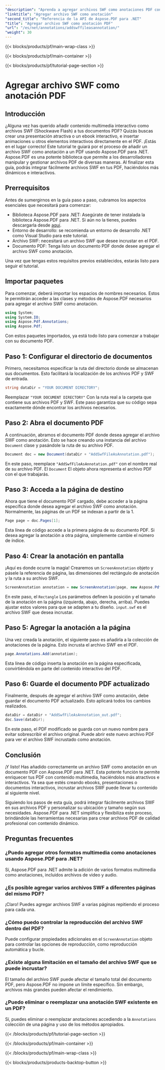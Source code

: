 ```yaml
---
"description": "Aprenda a agregar archivos SWF como anotaciones PDF con Aspose.PDF para .NET. Mejore sus PDF con contenido multimedia interactivo con este tutorial detallado."
"linktitle": "Agregar archivo SWF como anotación"
"second_title": "Referencia de la API de Aspose.PDF para .NET"
"title": "Agregar archivo SWF como anotación PDF"
"url": "/es/net/annotations/addswffileasannotation/"
"weight": 30
---
```


{{< blocks/products/pf/main-wrap-class >}}

{{< blocks/products/pf/main-container >}}

{{< blocks/products/pf/tutorial-page-section >}}

# Agregar archivo SWF como anotación PDF

## Introducción

¿Alguna vez has querido añadir contenido multimedia interactivo como archivos SWF (Shockwave Flash) a tus documentos PDF? Quizás buscas crear una presentación atractiva o un ebook interactivo, e insertar animaciones u otros elementos interactivos directamente en el PDF. ¡Estás en el lugar correcto! Este tutorial te guiará por el proceso de añadir un archivo SWF como anotación a un PDF usando Aspose.PDF para .NET. Aspose.PDF es una potente biblioteca que permite a los desarrolladores manipular y gestionar archivos PDF de diversas maneras. Al finalizar esta guía, podrás integrar fácilmente archivos SWF en tus PDF, haciéndolos más dinámicos e interactivos.

## Prerrequisitos

Antes de sumergirnos en la guía paso a paso, cubramos los aspectos esenciales que necesitará para comenzar:

- Biblioteca Aspose.PDF para .NET: Asegúrate de tener instalada la biblioteca Aspose.PDF para .NET. Si aún no la tienes, puedes descargarla desde [aquí](https://releases.aspose.com/pdf/net/).
- Entorno de desarrollo: se recomienda un entorno de desarrollo .NET como Visual Studio para este tutorial.
- Archivo SWF: necesitará un archivo SWF que desee incrustar en el PDF.
- Documento PDF: Tenga listo un documento PDF donde desee agregar el archivo SWF como anotación.

Una vez que tengas estos requisitos previos establecidos, estarás listo para seguir el tutorial.

## Importar paquetes

Para comenzar, deberá importar los espacios de nombres necesarios. Estos le permitirán acceder a las clases y métodos de Aspose.PDF necesarios para agregar el archivo SWF como anotación.

```csharp
using System;
using System.IO;
using Aspose.Pdf.Annotations;
using Aspose.Pdf;
```

Con estos paquetes importados, ya está todo listo para comenzar a trabajar con su documento PDF.

## Paso 1: Configurar el directorio de documentos

Primero, necesitamos especificar la ruta del directorio donde se almacenan sus documentos. Esto facilitará la localización de los archivos PDF y SWF de entrada.

```csharp
string dataDir = "YOUR DOCUMENT DIRECTORY";
```

Reemplazar `"YOUR DOCUMENT DIRECTORY"` Con la ruta real a la carpeta que contiene sus archivos PDF y SWF. Este paso garantiza que su código sepa exactamente dónde encontrar los archivos necesarios.

## Paso 2: Abra el documento PDF

A continuación, abramos el documento PDF donde desea agregar el archivo SWF como anotación. Esto se hace creando una instancia del archivo `Document` clase y pasándole la ruta de su archivo PDF.

```csharp
Document doc = new Document(dataDir + "AddSwfFileAsAnnotation.pdf");
```

En este paso, reemplace `"AddSwfFileAsAnnotation.pdf"` con el nombre real de su archivo PDF. El `Document` El objeto ahora representa el archivo PDF con el que trabajarás.

## Paso 3: Acceda a la página de destino

Ahora que tiene el documento PDF cargado, debe acceder a la página específica donde desea agregar el archivo SWF como anotación. Normalmente, las páginas de un PDF se indexan a partir de la 1.

```csharp
Page page = doc.Pages[1];
```

Esta línea de código accede a la primera página de su documento PDF. Si desea agregar la anotación a otra página, simplemente cambie el número de índice.

## Paso 4: Crear la anotación en pantalla

¡Aquí es donde ocurre la magia! Crearemos un `ScreenAnnotation` objeto y pásele la referencia de página, las dimensiones del rectángulo de anotación y la ruta a su archivo SWF.

```csharp
ScreenAnnotation annotation = new ScreenAnnotation(page, new Aspose.Pdf.Rectangle(0, 400, 600, 700), dataDir + "input.swf");
```

En este paso, el `Rectangle` Los parámetros definen la posición y el tamaño de la anotación en la página (izquierda, abajo, derecha, arriba). Puedes ajustar estos valores para que se adapten a tu diseño. `input.swf` es el archivo SWF que desea incrustar.

## Paso 5: Agregar la anotación a la página

Una vez creada la anotación, el siguiente paso es añadirla a la colección de anotaciones de la página. Esto incrusta el archivo SWF en el PDF.

```csharp
page.Annotations.Add(annotation);
```

Esta línea de código inserta la anotación en la página especificada, convirtiéndola en parte del contenido interactivo del PDF.

## Paso 6: Guarde el documento PDF actualizado

Finalmente, después de agregar el archivo SWF como anotación, debe guardar el documento PDF actualizado. Esto aplicará todos los cambios realizados.

```csharp
dataDir = dataDir + "AddSwfFileAsAnnotation_out.pdf";
doc.Save(dataDir);
```

En este paso, el PDF modificado se guarda con un nuevo nombre para evitar sobrescribir el archivo original. Puede abrir este nuevo archivo PDF para ver el archivo SWF incrustado como anotación.

## Conclusión

¡Y listo! Has añadido correctamente un archivo SWF como anotación en un documento PDF con Aspose.PDF para .NET. Esta potente función te permite enriquecer tus PDF con contenido multimedia, haciéndolos más atractivos e interactivos. Ya sea que estés creando ebooks, presentaciones o documentos interactivos, incrustar archivos SWF puede llevar tu contenido al siguiente nivel.

Siguiendo los pasos de esta guía, podrá integrar fácilmente archivos SWF en sus archivos PDF y personalizar su ubicación y tamaño según sus necesidades. Aspose.PDF para .NET simplifica y flexibiliza este proceso, brindándole las herramientas necesarias para crear archivos PDF de calidad profesional con contenido dinámico.

## Preguntas frecuentes

### ¿Puedo agregar otros formatos multimedia como anotaciones usando Aspose.PDF para .NET?
Sí, Aspose.PDF para .NET admite la adición de varios formatos multimedia como anotaciones, incluidos archivos de video y audio.

### ¿Es posible agregar varios archivos SWF a diferentes páginas del mismo PDF?
¡Claro! Puedes agregar archivos SWF a varias páginas repitiendo el proceso para cada una.

### ¿Cómo puedo controlar la reproducción del archivo SWF dentro del PDF?
Puede configurar propiedades adicionales en el `ScreenAnnotation` objeto para controlar las opciones de reproducción, como reproducción automática y bucle.

### ¿Existe alguna limitación en el tamaño del archivo SWF que se puede incrustar?
El tamaño del archivo SWF puede afectar el tamaño total del documento PDF, pero Aspose.PDF no impone un límite específico. Sin embargo, archivos más grandes pueden afectar el rendimiento.

### ¿Puedo eliminar o reemplazar una anotación SWF existente en un PDF?
Sí, puedes eliminar o reemplazar anotaciones accediendo a la `Annotations` colección de una página y uso de los métodos apropiados.

{{< /blocks/products/pf/tutorial-page-section >}}

{{< /blocks/products/pf/main-container >}}

{{< /blocks/products/pf/main-wrap-class >}}

{{< blocks/products/products-backtop-button >}}